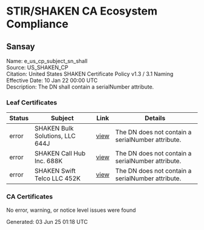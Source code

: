 # STIR/SHAKEN CA Ecosystem Compliance

## Sansay

Name: e_us_cp_subject_sn_shall\
Source: US_SHAKEN_CP\
Citation: United States SHAKEN Certificate Policy v1.3 / 3.1 Naming\
Effective Date: 10 Jan 22 00:00 UTC\
Description: The DN shall contain a serialNumber attribute.

### Leaf Certificates

| Status | Subject | Link | Details |
|--------|---------|------|---------|
| error | SHAKEN Bulk Solutions, LLC 644J | [view](../../CERTS/ab634090acf3c02b7dcd70995171b6522e39c5a72d73fe26e32e99b1acd716d7/README.md) | The DN does not contain a serialNumber attribute. |
| error | SHAKEN Call Hub Inc. 688K | [view](../../CERTS/598f41e0ff84df174314d76b406d85a0f3875aa68f1266c268b98c22f4ee912b/README.md) | The DN does not contain a serialNumber attribute. |
| error | SHAKEN Swift Telco LLC 452K | [view](../../CERTS/947b46067a639b79ff82ab3f48c453e4af7cc6d6036f6d66a742cc935bc8a35e/README.md) | The DN does not contain a serialNumber attribute. |

### CA Certificates

No error, warning, or notice level issues were found


Generated: 03 Jun 25 01:18 UTC